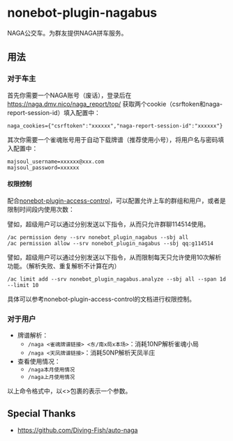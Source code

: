 nonebot-plugin-nagabus
==========

NAGA公交车。为群友提供NAGA拼车服务。

## 用法

### 对于车主

首先你需要一个NAGA账号（废话），登录后在 https://naga.dmv.nico/naga_report/top/ 获取两个cookie（csrftoken和naga-report-session-id）填入配置中：

```
naga_cookies={"csrftoken":"xxxxxx","naga-report-session-id":"xxxxxx"}
```

其次你需要一个雀魂账号用于自动下载牌谱（推荐使用小号），将用户名与密码填入配置中：

```
majsoul_username=xxxxxx@xxx.com
majsoul_password=xxxxxx
```

#### 权限控制

配合[nonebot-plugin-access-control](https://github.com/ssttkkl/nonebot-plugin-access-control)，可以配置允许上车的群组和用户，或者是限制时间段内使用次数：

譬如，超级用户可以通过分别发送以下指令，从而只允许群聊114514使用。

```
/ac permission deny --srv nonebot_plugin_nagabus --sbj all
/ac permission allow --srv nonebot_plugin_nagabus --sbj qq:g114514
```

譬如，超级用户可以通过分别发送以下指令，从而限制每天只允许使用10次解析功能。（解析失败、重复解析不计算在内）

```
/ac limit add --srv nonebot_plugin_nagabus.analyze --sbj all --span 1d --limit 10
```

具体可以参考nonebot-plugin-access-control的文档进行权限控制。

### 对于用户

- 牌谱解析：
    - `/naga <雀魂牌谱链接> <东/南x局x本场>`：消耗10NP解析雀魂小局
    - `/naga <天凤牌谱链接>`：消耗50NP解析天凤半庄
- 查看使用情况：
    - `/naga本月使用情况`
    - `/naga上月使用情况`

以上命令格式中，以<>包裹的表示一个参数。

## Special Thanks

- https://github.com/Diving-Fish/auto-naga
